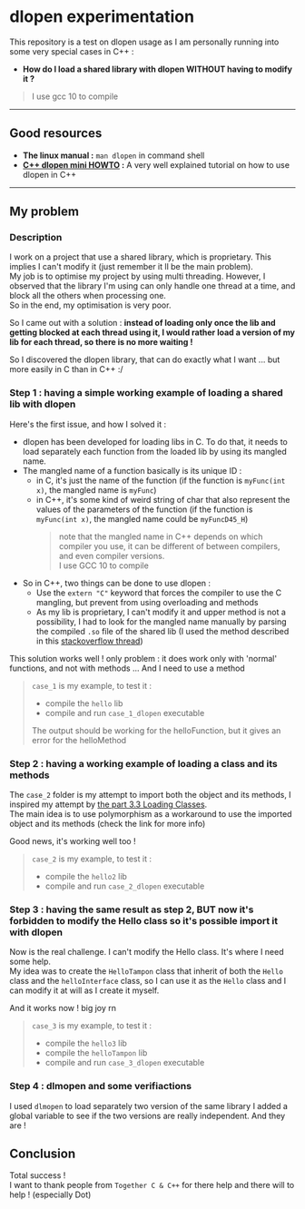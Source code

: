 # dlopen experimentation

This repository is a test on dlopen usage as I am personally running into some very special cases in C++ :

 * **How do I load a shared library with dlopen WITHOUT having to modify it ?**

> I use gcc 10 to compile

***

## Good resources

* **The linux manual :**  `man dlopen` in command shell
* **[C++ dlopen mini HOWTO](https://tldp.org/HOWTO/C++-dlopen/intro.html) :** A very well explained tutorial on how to use dlopen in C++

***

## My problem

### Description

I work on a project that use a shared library, which is proprietary. This implies I can't modify it (just remember it ll be the main problem).  
My job is to optimise my project by using multi threading. However, I observed that the library I'm using can only handle one thread at a time, and block all the others when processing one.  
So in the end, my optimisation is very poor. 

So I came out with a solution : **instead of loading only once the lib and getting blocked at each thread using it, I would rather load a version of my lib for each thread, so there is no more waiting !**

So I discovered the dlopen library, that can do exactly what I want ... but more easily in C than in C++ :/

### Step 1 : having a simple working example of loading a shared lib with dlopen 


Here's the first issue, and how I solved it :
* dlopen has been developed for loading libs in C. To do that, it needs to load separately each function from the loaded lib by using its mangled name.
* The mangled name of a function basically is its unique ID :
  * in C, it's just the name of the function (if the function is `myFunc(int x)`, the mangled name is `myFunc`)
  * in C++, it's some kind of weird string of char that also represent the values of the parameters of the function (if the function is `myFunc(int x)`, the mangled name could be `myFuncD45_H`)  
    > note that the mangled name in C++ depends on which compiler you use, it can be different of between compilers, and even compiler versions.  
      I use GCC 10 to compile
* So in C++, two things can be done to use dlopen :
  * Use the `extern "C"` keyword that forces the compiler to use the C mangling, but prevent from using overloading and methods
  * As my lib is proprietary, I can't modify it and upper method is not a possibility, I had to look for the mangled name manually by parsing the compiled `.so` file of the shared lib (I used the method described in this [stackoverflow thread](https://stackoverflow.com/questions/73419669/how-to-get-the-mangled-symbol-of-a-function-in-c))

This solution works well ! only problem : it does work only with 'normal' functions, and not with methods ... And I need to use a method

> `case_1` is my example, to test it :
>  
> * compile the `hello` lib
> * compile and run `case_1_dlopen` executable
> 
> The output should be working for the helloFunction, but it gives an error for the helloMethod

### Step 2 : having a working example of loading a class and its methods

The `case_2` folder is my attempt to import both the object and its methods, I inspired my attempt by [the part 3.3 Loading Classes](https://tldp.org/HOWTO/C++-dlopen/thesolution.html).  
The main idea is to use polymorphism as a workaround to use the imported object and its methods (check the link for more info)

Good news, it's working well too ! 

> `case_2` is my example, to test it :
>
> * compile the `hello2` lib
> * compile and run `case_2_dlopen` executable

### Step 3 : having the same result as step 2, BUT now it's forbidden to modify the Hello class so it's possible import it with dlopen

Now is the real challenge. I can't modify the Hello class. It's where I need some help.  
My idea was to create the `HelloTampon` class that inherit of both the `Hello` class and the `helloInterface` class, so I can use it as the `Hello` class and I can modify it at will as I create it myself.  

And it works now ! big joy rn

> `case_3` is my example, to test it :
>
> * compile the `hello3` lib
> * compile the `helloTampon` lib
> * compile and run `case_3_dlopen` executable

### Step 4 : dlmopen and some verifiactions

I used `dlmopen` to load separately two version of the same library
I added a global variable to see if the two versions are really independent. And they are !

## Conclusion

Total success !  
I want to thank people from `Together C & C++` for there help and there will to help ! (especially Dot)